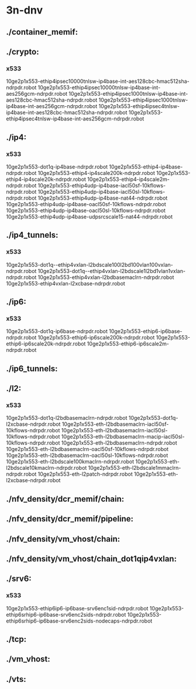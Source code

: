 # 3n-dnv
## ./container_memif:
## ./crypto:
### x533
10ge2p1x553-ethip4ipsec10000tnlsw-ip4base-int-aes128cbc-hmac512sha-ndrpdr.robot
10ge2p1x553-ethip4ipsec10000tnlsw-ip4base-int-aes256gcm-ndrpdr.robot
10ge2p1x553-ethip4ipsec1000tnlsw-ip4base-int-aes128cbc-hmac512sha-ndrpdr.robot
10ge2p1x553-ethip4ipsec1000tnlsw-ip4base-int-aes256gcm-ndrpdr.robot
10ge2p1x553-ethip4ipsec4tnlsw-ip4base-int-aes128cbc-hmac512sha-ndrpdr.robot
10ge2p1x553-ethip4ipsec4tnlsw-ip4base-int-aes256gcm-ndrpdr.robot
## ./ip4:
### x533
10ge2p1x553-dot1q-ip4base-ndrpdr.robot
10ge2p1x553-ethip4-ip4base-ndrpdr.robot
10ge2p1x553-ethip4-ip4scale200k-ndrpdr.robot
10ge2p1x553-ethip4-ip4scale20k-ndrpdr.robot
10ge2p1x553-ethip4-ip4scale2m-ndrpdr.robot
10ge2p1x553-ethip4udp-ip4base-iacl50sf-10kflows-ndrpdr.robot
10ge2p1x553-ethip4udp-ip4base-iacl50sl-10kflows-ndrpdr.robot
10ge2p1x553-ethip4udp-ip4base-nat44-ndrpdr.robot
10ge2p1x553-ethip4udp-ip4base-oacl50sf-10kflows-ndrpdr.robot
10ge2p1x553-ethip4udp-ip4base-oacl50sl-10kflows-ndrpdr.robot
10ge2p1x553-ethip4udp-ip4base-udpsrcscale15-nat44-ndrpdr.robot
## ./ip4_tunnels:
### x533
10ge2p1x553-dot1q--ethip4vxlan-l2bdscale100l2bd100vlan100vxlan-ndrpdr.robot
10ge2p1x553-dot1q--ethip4vxlan-l2bdscale1l2bd1vlan1vxlan-ndrpdr.robot
10ge2p1x553-ethip4vxlan-l2bdbasemaclrn-ndrpdr.robot
10ge2p1x553-ethip4vxlan-l2xcbase-ndrpdr.robot
## ./ip6:
### x533
10ge2p1x553-dot1q-ip6base-ndrpdr.robot
10ge2p1x553-ethip6-ip6base-ndrpdr.robot
10ge2p1x553-ethip6-ip6scale200k-ndrpdr.robot
10ge2p1x553-ethip6-ip6scale20k-ndrpdr.robot
10ge2p1x553-ethip6-ip6scale2m-ndrpdr.robot
## ./ip6_tunnels:
## ./l2:
### x533
10ge2p1x553-dot1q-l2bdbasemaclrn-ndrpdr.robot
10ge2p1x553-dot1q-l2xcbase-ndrpdr.robot
10ge2p1x553-eth-l2bdbasemaclrn-iacl50sf-10kflows-ndrpdr.robot
10ge2p1x553-eth-l2bdbasemaclrn-iacl50sl-10kflows-ndrpdr.robot
10ge2p1x553-eth-l2bdbasemaclrn-macip-iacl50sl-10kflows-ndrpdr.robot
10ge2p1x553-eth-l2bdbasemaclrn-ndrpdr.robot
10ge2p1x553-eth-l2bdbasemaclrn-oacl50sf-10kflows-ndrpdr.robot
10ge2p1x553-eth-l2bdbasemaclrn-oacl50sl-10kflows-ndrpdr.robot
10ge2p1x553-eth-l2bdscale100kmaclrn-ndrpdr.robot
10ge2p1x553-eth-l2bdscale10kmaclrn-ndrpdr.robot
10ge2p1x553-eth-l2bdscale1mmaclrn-ndrpdr.robot
10ge2p1x553-eth-l2patch-ndrpdr.robot
10ge2p1x553-eth-l2xcbase-ndrpdr.robot
## ./nfv_density/dcr_memif/chain:
## ./nfv_density/dcr_memif/pipeline:
## ./nfv_density/vm_vhost/chain:
## ./nfv_density/vm_vhost/chain_dot1qip4vxlan:
## ./srv6:
### x533
10ge2p1x553-ethip6ip6-ip6base-srv6enc1sid-ndrpdr.robot
10ge2p1x553-ethip6srhip6-ip6base-srv6enc2sids-ndrpdr.robot
10ge2p1x553-ethip6srhip6-ip6base-srv6enc2sids-nodecaps-ndrpdr.robot
## ./tcp:
## ./vm_vhost:
## ./vts: